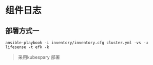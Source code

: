 # 组件日志

## 部署方式一

```
ansible-playbook -i inventory/inventory.cfg cluster.yml -vs -u lifesense -t efk -k
```

> 采用kubespary 部署



